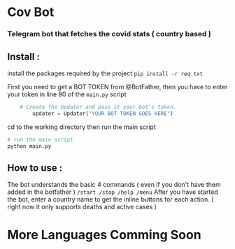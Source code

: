 # Cov Bot
### Telegram bot that fetches the covid stats ( country based ) 

## Install :

install the packages required by the project
`pip install -r req.txt`

First you need to get a BOT TOKEN from @BotFather, then you have to enter your token in line 90 of the `main.py` script
```python
	# Create the Updater and pass it your bot's token.
    	updater = Updater("YOUR BOT TOKEN GOES HERE")
```

cd to the working directory then run the main script
```python
# run the main script
python main.py
```
 
## How to use :
The bot understands the basic 4 commands ( even if you don't have them added in the botfather ) `/start /stop /help /menu`
After you have started the bot, enter a country name to get the inline buttons for each action.
( right now it only supports deaths and active cases )

# More Languages Comming Soon
